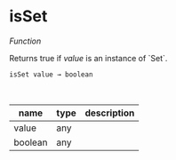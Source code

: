# isSet

_Function_

Returns true if _value_ is an instance of &#x60;Set&#x60;.

<pre><code>isSet value &rarr; boolean</code></pre>
<br>

| name | type | description |
|------|------|-------------|
|value|any||
|boolean|any||


